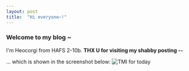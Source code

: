 ```yaml
---
layout: post
title:  "Hi everyone~!"
---
```


### Welcome to my blog ~

I'm Heocorgi from HAFS 2-10b.
**THX U for visiting my shabby posting --**

... which is shown in the screenshot below:
![TMI for today](KakaoTalk_20210318_092935967.jpg)
